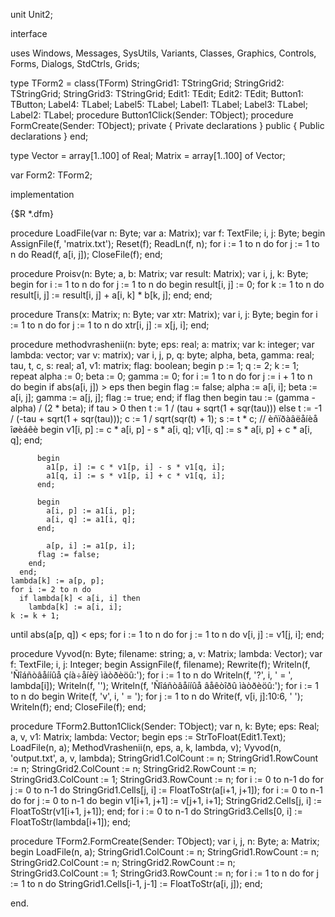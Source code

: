unit Unit2;

interface

uses
  Windows, Messages, SysUtils, Variants, Classes, Graphics, Controls, Forms,
  Dialogs, StdCtrls, Grids;

type
  TForm2 = class(TForm)
    StringGrid1: TStringGrid;
    StringGrid2: TStringGrid;
    StringGrid3: TStringGrid;
    Edit1: TEdit;
    Edit2: TEdit;
    Button1: TButton;
    Label4: TLabel;
    Label5: TLabel;
    Label1: TLabel;
    Label3: TLabel;
    Label2: TLabel;
    procedure Button1Click(Sender: TObject);
    procedure FormCreate(Sender: TObject);
  private
    { Private declarations }
  public
    { Public declarations }
  end;

type Vector = array[1..100] of Real;
     Matrix = array[1..100] of Vector;

var
  Form2: TForm2;

implementation

{$R *.dfm}

procedure LoadFile(var n: Byte; var a: Matrix);
var
  f: TextFile;
  i, j: Byte;
begin
  AssignFile(f, 'matrix.txt');
  Reset(f);
  ReadLn(f, n);
  for i := 1 to n do
    for j := 1 to n do
      Read(f, a[i, j]);
  CloseFile(f);
end;

procedure Proisv(n: Byte; a, b: Matrix; var result: Matrix);
var
  i, j, k: Byte;
begin
  for i := 1 to n do
    for j := 1 to n do
    begin
      result[i, j] := 0;
      for k := 1 to n do
        result[i, j] := result[i, j] + a[i, k] * b[k, j];
    end;
end;

procedure Trans(x: Matrix; n: Byte; var xtr: Matrix);
var
  i, j: Byte;
begin
  for i := 1 to n do
    for j := 1 to n do
      xtr[i, j] := x[j, i];
end;

procedure methodvrashenii(n: byte; eps: real; a: matrix; var k: integer;
  var lambda: vector; var v: matrix);
var
  i, j, p, q: byte;
  alpha, beta, gamma: real;
  tau, t, c, s: real;
  a1, v1: matrix;
  flag: boolean;
begin
  p := 1;
  q := 2;
  k := 1;
  repeat
    alpha := 0;
    beta := 0;
    gamma := 0;
    for i := 1 to n do
      for j := i + 1 to n do
      begin
        if abs(a[i, j]) > eps then
        begin
          flag := false;
          alpha := a[i, i];
          beta := a[i, j];
          gamma := a[j, j];
          flag := true;
        end;
        if flag then
        begin
          tau := (gamma - alpha) / (2 * beta);
          if tau > 0 then
            t := 1 / (tau + sqrt(1 + sqr(tau)))
          else
            t := -1 / (-tau + sqrt(1 + sqr(tau)));
          c := 1 / sqrt(sqr(t) + 1);
          s := t * c;
        // èñïðàâëåíèå îøèáêè
          begin
            v1[i, p] := c * a[i, p] - s * a[i, q];
            v1[i, q] := s * a[i, p] + c * a[i, q];
          end;

          begin
            a1[p, i] := c * v1[p, i] - s * v1[q, i];
            a1[q, i] := s * v1[p, i] + c * v1[q, i];
          end;

          begin
            a[i, p] := a1[i, p];
            a[i, q] := a1[i, q];
          end;

            a[p, i] := a1[p, i];
          flag := false;
        end;
      end;
    lambda[k] := a[p, p];
    for i := 2 to n do
      if lambda[k] < a[i, i] then
        lambda[k] := a[i, i];
    k := k + 1;
  until abs(a[p, q]) < eps;
  for i := 1 to n do
    for j := 1 to n do
      v[i, j] := v1[j, i];
end;

procedure Vyvod(n: Byte; filename: string; a, v: Matrix; lambda: Vector);
var
  f: TextFile;
  i, j: Integer;
begin
  AssignFile(f, filename);
  Rewrite(f);
  Writeln(f, 'Ñîáñòâåííûå çíà÷åíèÿ ìàòðèöû:');
  for i := 1 to n do
    Writeln(f, '?', i, ' = ', lambda[i]);
  Writeln(f, '');
  Writeln(f, 'Ñîáñòâåííûå âåêòîðû ìàòðèöû:');
  for i := 1 to n do
  begin
    Write(f, 'v', i, ' = ');
    for j := 1 to n do
      Write(f, v[i, j]:10:6, ' ');
    Writeln(f);
  end;
  CloseFile(f);
end;


procedure TForm2.Button1Click(Sender: TObject);
var
  n, k: Byte;
  eps: Real;
  a, v, v1: Matrix;
  lambda: Vector;
begin
    eps := StrToFloat(Edit1.Text);
  LoadFile(n, a);
  MethodVrashenii(n, eps, a, k, lambda, v);
  Vyvod(n, 'output.txt', a, v, lambda);
  StringGrid1.ColCount := n;
  StringGrid1.RowCount := n;
  StringGrid2.ColCount := n;
  StringGrid2.RowCount := n;
  StringGrid3.ColCount := 1;
  StringGrid3.RowCount := n;
  for i := 0 to n-1 do
    for j := 0 to n-1 do
      StringGrid1.Cells[j, i] := FloatToStr(a[i+1, j+1]);
  for i := 0 to n-1 do
    for j := 0 to n-1 do
    begin
      v1[i+1, j+1] := v[j+1, i+1];
      StringGrid2.Cells[j, i] := FloatToStr(v1[i+1, j+1]);
    end;
  for i := 0 to n-1 do
    StringGrid3.Cells[0, i] := FloatToStr(lambda[i+1]);
end;

procedure TForm2.FormCreate(Sender: TObject);
var
  i, j, n: Byte;
  a: Matrix;
begin
  LoadFile(n, a);
  StringGrid1.ColCount := n;
  StringGrid1.RowCount := n;
  StringGrid2.ColCount := n;
  StringGrid2.RowCount := n;
  StringGrid3.ColCount := 1;
  StringGrid3.RowCount := n;
  for i := 1 to n do
    for j := 1 to n do
      StringGrid1.Cells[i-1, j-1] := FloatToStr(a[i, j]);
end;

end.

